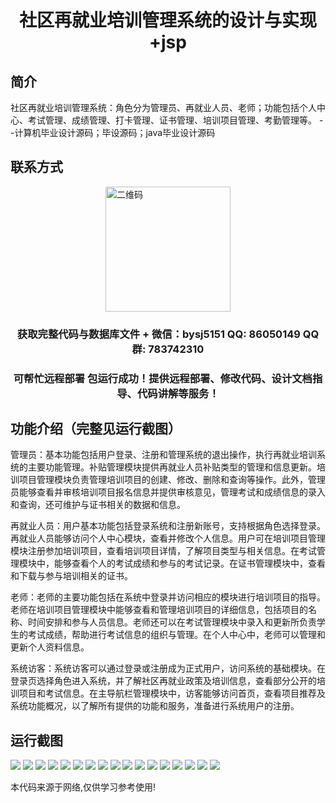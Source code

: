 <p><h1 align="center">社区再就业培训管理系统的设计与实现+jsp</h1></p>

## 简介
社区再就业培训管理系统：角色分为管理员、再就业人员、老师；功能包括个人中心、考试管理、成绩管理、打卡管理、证书管理、培训项目管理、考勤管理等。    --计算机毕业设计源码；毕设源码；java毕业设计源码


## 联系方式
<img src="https://bs-1329754181.cos.ap-shanghai.myqcloud.com/wx.jpg" alt="二维码" style="display: block; margin: 0 auto;" width="200px">
<p><h3 align="center">获取完整代码与数据库文件 + 微信：bysj5151 QQ: 86050149 QQ群: 783742310</h3></p>
<p><h3 align="center">可帮忙远程部署 包运行成功！提供远程部署、修改代码、设计文档指导、代码讲解等服务！</h3></p>

## 功能介绍（完整见运行截图）
管理员：基本功能包括用户登录、注册和管理系统的退出操作，执行再就业培训系统的主要功能管理。补贴管理模块提供再就业人员补贴类型的管理和信息更新。培训项目管理模块负责管理培训项目的创建、修改、删除和查询等操作。此外，管理员能够查看并审核培训项目报名信息并提供审核意见，管理考试和成绩信息的录入和查询，还可维护与证书相关的数据和信息。

再就业人员：用户基本功能包括登录系统和注册新账号，支持根据角色选择登录。再就业人员能够访问个人中心模块，查看并修改个人信息。用户可在培训项目管理模块注册参加培训项目，查看培训项目详情，了解项目类型与相关信息。在考试管理模块中，能够查看个人的考试成绩和参与的考试记录。在证书管理模块中，查看和下载与参与培训相关的证书。

老师：老师的主要功能包括在系统中登录并访问相应的模块进行培训项目的指导。老师在培训项目管理模块中能够查看和管理培训项目的详细信息，包括项目的名称、时间安排和参与人员信息。老师还可以在考试管理模块中录入和更新所负责学生的考试成绩，帮助进行考试信息的组织与管理。在个人中心中，老师可以管理和更新个人资料信息。

系统访客：系统访客可以通过登录或注册成为正式用户，访问系统的基础模块。在登录页选择角色进入系统，并了解社区再就业政策及培训信息，查看部分公开的培训项目和考试信息。在主导航栏管理模块中，访客能够访问首页，查看项目推荐及系统功能概况，以了解所有提供的功能和服务，准备进行系统用户的注册。


## 运行截图
![](https://bs-1329754181.cos.ap-shanghai.myqcloud.com/ssm/CommunityReemploymentTrainingManagementSystemJsp/img/001.jpg)
![](https://bs-1329754181.cos.ap-shanghai.myqcloud.com/ssm/CommunityReemploymentTrainingManagementSystemJsp/img/002.jpg)
![](https://bs-1329754181.cos.ap-shanghai.myqcloud.com/ssm/CommunityReemploymentTrainingManagementSystemJsp/img/003.jpg)
![](https://bs-1329754181.cos.ap-shanghai.myqcloud.com/ssm/CommunityReemploymentTrainingManagementSystemJsp/img/004.jpg)
![](https://bs-1329754181.cos.ap-shanghai.myqcloud.com/ssm/CommunityReemploymentTrainingManagementSystemJsp/img/005.jpg)
![](https://bs-1329754181.cos.ap-shanghai.myqcloud.com/ssm/CommunityReemploymentTrainingManagementSystemJsp/img/006.jpg)
![](https://bs-1329754181.cos.ap-shanghai.myqcloud.com/ssm/CommunityReemploymentTrainingManagementSystemJsp/img/007.jpg)
![](https://bs-1329754181.cos.ap-shanghai.myqcloud.com/ssm/CommunityReemploymentTrainingManagementSystemJsp/img/008.jpg)
![](https://bs-1329754181.cos.ap-shanghai.myqcloud.com/ssm/CommunityReemploymentTrainingManagementSystemJsp/img/009.jpg)
![](https://bs-1329754181.cos.ap-shanghai.myqcloud.com/ssm/CommunityReemploymentTrainingManagementSystemJsp/img/010.jpg)
![](https://bs-1329754181.cos.ap-shanghai.myqcloud.com/ssm/CommunityReemploymentTrainingManagementSystemJsp/img/011.jpg)
![](https://bs-1329754181.cos.ap-shanghai.myqcloud.com/ssm/CommunityReemploymentTrainingManagementSystemJsp/img/012.jpg)
![](https://bs-1329754181.cos.ap-shanghai.myqcloud.com/ssm/CommunityReemploymentTrainingManagementSystemJsp/img/013.jpg)
![](https://bs-1329754181.cos.ap-shanghai.myqcloud.com/ssm/CommunityReemploymentTrainingManagementSystemJsp/img/014.jpg)
![](https://bs-1329754181.cos.ap-shanghai.myqcloud.com/ssm/CommunityReemploymentTrainingManagementSystemJsp/img/015.jpg)
![](https://bs-1329754181.cos.ap-shanghai.myqcloud.com/ssm/CommunityReemploymentTrainingManagementSystemJsp/img/016.jpg)
![](https://bs-1329754181.cos.ap-shanghai.myqcloud.com/ssm/CommunityReemploymentTrainingManagementSystemJsp/img/017.jpg)

<p>本代码来源于网络,仅供学习参考使用!</p>
